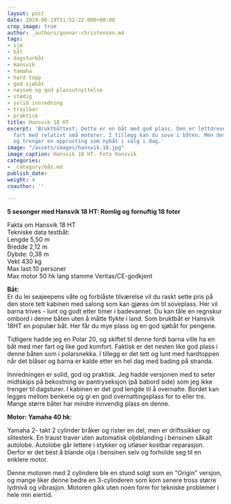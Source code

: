 ```yaml
---
layout: post
date: 2019-06-19T11:52:22.000+00:00
crop_image: true
author: _authors/gunnar-christensen.md
tags:
- sjø
- båt
- dagsturbåt
- Hansvik
- Yamaha
- hard topp
- god sjøbåt
- nøysom og god plassutnyttelse
- stødig
- solid innredning
- trailbar
- praktisk
title: Hansvik 18 HT
excerpt: 'Bruktbåttest: Dette er en båt med god plass. Den er lettdrevet og gjør god
  fart med relativt små motorer. I tillegg kan du sove i båten. Men designet er gammelmodig
  og trenger en opprusting som nybåt i salg i dag.'
image: "/assets/images/hansvik.18.jpg"
image_caption: Hansvik 18 HT. Foto Hansvik
categories:
- _category/båt.md
publish_date: 
weight: 4
coauthor: ''

---
```

**5 sesonger med Hansvik 18 HT: Romlig og fornuftig 18 foter**

Fakta om Hansvik 18 HT  
Tekniske data testbåt:  
Lengde 5,50 m  
Bredde 2,12 m  
Dybde: 0,38 m  
Vekt 430 kg  
Max last:10 personer  
Max motor 50 hk lang stamme Veritas/CE-godkjent

**Båt:**  
Er du lei seajeepens våte og forblåste tilværelse vil du raskt sette pris på den store tett kabinen med salong som kan gjøres om til soveplass. Her vil barna trives - lunt og godt etter timer i badevannet. Du kan tåle en regnskur ombord i denne båten uten å måtte flykte i land. Som bruktbåt er Hansvik 18HT en populær båt. Her får du mye plass og en god sjøbåt for pengene.

Tidligere hadde jeg en Polar 20, og skiftet til denne fordi barna ville ha en båt med mer fart og like god komfort. Faktisk er det nesten like god plass i denne båten som i polarsnekka. I tillegg er det tett og lunt med hardtoppen når det blåser og barna er kalde etter en hel dag med bading på stranda.

Innredningen er solid, god og praktisk. Jeg hadde versjonen med to seter midtskips på bekostning av pantryseksjon (på babord side) som jeg ikke trenger til dagsturer. I kabinen er det god lengde til å overnatte. Bordet kan legges mellom benkene og gi en god overnattingsplass for to eller tre. Mange større båter har mindre innvendig plass en denne.

**Motor: Yamaha 40 hk**:

Yamaha 2- takt 2 cylinder bråker og rister en del, men er driftssikker og slitesterk. En traust traver uten automatisk oljeblanding i bensinen såkalt autolobe. Autolobe går lettere i stykker og utløser kostbar reparasjon. Derfor er det best å blande olja i bensinen selv og forholde seg til en enklere motor.

Denne motoren med 2 cylindere ble en stund solgt som en "Origin" versjon, og mange liker denne bedre en 3-cylinderen som kom senere tross større lydnivå og vibrasjon. Motoren gikk uten noen form for tekniske problemer i hele min eiertid.